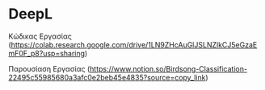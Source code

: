 # DeepL

Κώδικας Εργασίας (https://colab.research.google.com/drive/1LN9ZHcAuGlJSLNZlkCJ5eGzaEmF0F_p8?usp=sharing)

Παρουσίαση Εργασίας (https://www.notion.so/Birdsong-Classification-22495c55985680a3afc0e2beb45e4835?source=copy_link)


